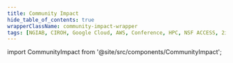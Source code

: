 ```yaml
---
title: Community Impact
hide_table_of_contents: true
wrapperClassName: community-impact-wrapper
tags: [NGIAB, CIROH, Google Cloud, AWS, Conference, HPC, NSF ACCESS, 2i2c, JupyterHub]
---
```


import CommunityImpact from '@site/src/components/CommunityImpact';

<CommunityImpact />